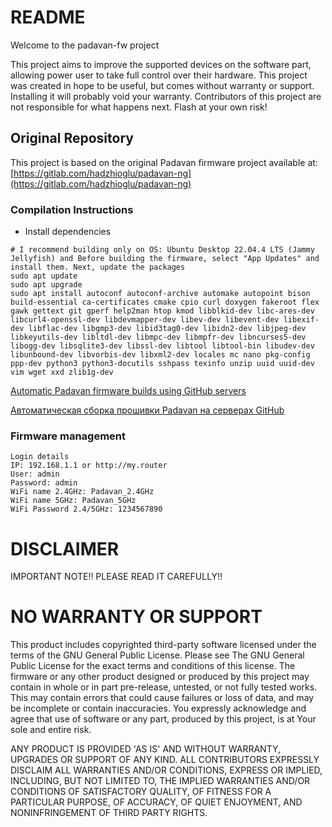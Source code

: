 # README #

Welcome to the padavan-fw project

This project aims to improve the supported devices on the software part, allowing power user to take full control over their hardware.
This project was created in hope to be useful, but comes without warranty or support. Installing it will probably void your warranty.
Contributors of this project are not responsible for what happens next. Flash at your own risk!

Original Repository
-------------------
This project is based on the original Padavan firmware project available at:
[https://gitlab.com/hadzhioglu/padavan-ng](https://gitlab.com/hadzhioglu/padavan-ng)


### Compilation Instructions ###

* Install dependencies

```shell
# I recommend building only on OS: Ubuntu Desktop 22.04.4 LTS (Jammy Jellyfish) and Before building the firmware, select "App Updates" and install them. Next, update the packages
sudo apt update
sudo apt upgrade
sudo apt install autoconf autoconf-archive automake autopoint bison build-essential ca-certificates cmake cpio curl doxygen fakeroot flex gawk gettext git gperf help2man htop kmod libblkid-dev libc-ares-dev libcurl4-openssl-dev libdevmapper-dev libev-dev libevent-dev libexif-dev libflac-dev libgmp3-dev libid3tag0-dev libidn2-dev libjpeg-dev libkeyutils-dev libltdl-dev libmpc-dev libmpfr-dev libncurses5-dev libogg-dev libsqlite3-dev libssl-dev libtool libtool-bin libudev-dev libunbound-dev libvorbis-dev libxml2-dev locales mc nano pkg-config ppp-dev python3 python3-docutils sshpass texinfo unzip uuid uuid-dev vim wget xxd zlib1g-dev

```
[Automatic Padavan firmware builds using GitHub servers](https://github.com/shvchk/padavan-builder-workflow)

[Автоматическая сборка прошивки Padavan на серверах GitHub](https://github.com/shvchk/padavan-builder-workflow/blob/main/README.ru.md)

### Firmware management ###
```shell 
Login details
IP: 192.168.1.1 or http://my.router
User: admin
Password: admin
WiFi name 2.4GHz: Padavan_2.4GHz
WiFi name 5GHz: Padavan_5GHz
WiFi Password 2.4/5GHz: 1234567890
```

# DISCLAIMER #
IMPORTANT NOTE!! PLEASE READ IT CAREFULLY!!
# NO WARRANTY OR SUPPORT
This product includes copyrighted third-party software licensed under the terms of the GNU General Public License. Please see The GNU General Public License for the exact terms
and conditions of this license. The firmware or any other product designed or produced by this project may contain in whole or in part pre-release, untested, or not fully tested works.
This may contain errors that could cause failures or loss of data, and may be incomplete or contain inaccuracies. You expressly acknowledge and agree that use of software or any part,
produced by this project, is at Your sole and entire risk.

ANY PRODUCT IS PROVIDED 'AS IS' AND WITHOUT WARRANTY, UPGRADES OR SUPPORT OF ANY KIND. ALL CONTRIBUTORS EXPRESSLY DISCLAIM ALL WARRANTIES AND/OR CONDITIONS, EXPRESS OR IMPLIED,
INCLUDING, BUT NOT LIMITED TO, THE IMPLIED WARRANTIES AND/OR CONDITIONS OF SATISFACTORY QUALITY, OF FITNESS FOR A PARTICULAR PURPOSE, OF ACCURACY, OF QUIET ENJOYMENT, AND NONINFRINGEMENT
OF THIRD PARTY RIGHTS.

